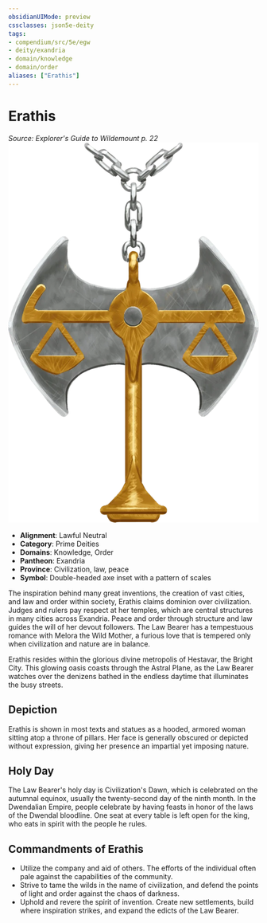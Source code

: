 ```yaml
---
obsidianUIMode: preview
cssclasses: json5e-deity
tags:
- compendium/src/5e/egw
- deity/exandria
- domain/knowledge
- domain/order
aliases: ["Erathis"]
---
```

# Erathis
*Source: Explorer's Guide to Wildemount p. 22* 
![](https://raw.githubusercontent.com/5etools-mirror-2/5etools-img/main/deities/EGW/Symbol%20of%20Erathis.webp#symbol)

- **Alignment**: Lawful Neutral
- **Category**: Prime Deities
- **Domains**: Knowledge, Order
- **Pantheon**: Exandria
- **Province**: Civilization, law, peace
- **Symbol**: Double-headed axe inset with a pattern of scales

The inspiration behind many great inventions, the creation of vast cities, and law and order within society, Erathis claims dominion over civilization. Judges and rulers pay respect at her temples, which are central structures in many cities across Exandria. Peace and order through structure and law guides the will of her devout followers. The Law Bearer has a tempestuous romance with Melora the Wild Mother, a furious love that is tempered only when civilization and nature are in balance.

Erathis resides within the glorious divine metropolis of Hestavar, the Bright City. This glowing oasis coasts through the Astral Plane, as the Law Bearer watches over the denizens bathed in the endless daytime that illuminates the busy streets.

## Depiction

Erathis is shown in most texts and statues as a hooded, armored woman sitting atop a throne of pillars. Her face is generally obscured or depicted without expression, giving her presence an impartial yet imposing nature.

## Holy Day

The Law Bearer's holy day is Civilization's Dawn, which is celebrated on the autumnal equinox, usually the twenty-second day of the ninth month. In the Dwendalian Empire, people celebrate by having feasts in honor of the laws of the Dwendal bloodline. One seat at every table is left open for the king, who eats in spirit with the people he rules.

## Commandments of Erathis

- Utilize the company and aid of others. The efforts of the individual often pale against the capabilities of the community.  
- Strive to tame the wilds in the name of civilization, and defend the points of light and order against the chaos of darkness.  
- Uphold and revere the spirit of invention. Create new settlements, build where inspiration strikes, and expand the edicts of the Law Bearer.